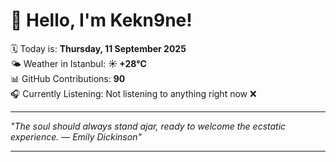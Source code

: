 # 👋 Hello, I'm Kekn9ne!

🗓️ Today is: **Thursday, 11 September 2025**  
🌤️ Weather in Istanbul: **☀️   +28°C**  
📊 GitHub Contributions: **90**  
🎧 Currently Listening: Not listening to anything right now ❌

---

_"The soul should always stand ajar, ready to welcome the ecstatic experience. — *Emily Dickinson*"_

---
